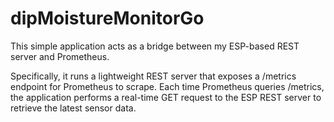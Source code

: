﻿# dipMoistureMonitorGo
This simple application acts as a bridge between my ESP-based REST server and Prometheus.

Specifically, it runs a lightweight REST server that exposes a /metrics endpoint for Prometheus to scrape.
Each time Prometheus queries /metrics, the application performs a real-time GET request to the ESP REST server to retrieve the latest sensor data.
